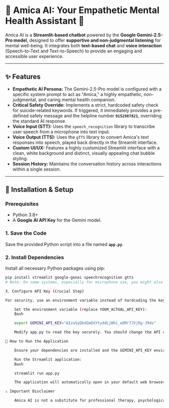 # 🧠 Amica AI: Your Empathetic Mental Health Assistant 💬

Amica AI is a **Streamlit-based chatbot** powered by the **Google Gemini-2.5-Pro model**, designed to offer **supportive and non-judgmental listening** for mental well-being. It integrates both **text-based chat** and **voice interaction** (Speech-to-Text and Text-to-Speech) to provide an engaging and accessible user experience.

---

## ✨ Features

* **Empathetic AI Persona:** The Gemini-2.5-Pro model is configured with a specific system prompt to act as "Amica," a highly empathetic, non-judgmental, and caring mental health companion.
* **Critical Safety Override:** Implements a strict, hardcoded safety check for suicide-related keywords. If triggered, it immediately provides a pre-defined safety message and the helpline number **`9152987821`**, overriding the standard AI response.
* **Voice Input (STT):** Uses the `speech_recognition` library to transcribe user speech from a microphone into text input.
* **Voice Output (TTS):** Uses the `gTTS` library to convert Amica's text responses into speech, played back directly in the Streamlit interface.
* **Custom UI/UX:** Features a highly customized Streamlit interface with a clean, white background and distinct, visually appealing chat bubble styling.
* **Session History:** Maintains the conversation history across interactions within a single session.

---

## 🚀 Installation & Setup

### Prerequisites

* Python 3.8+
* A **Google AI API Key** for the Gemini model.

### 1. Save the Code

Save the provided Python script into a file named **`app.py`**.

### 2. Install Dependencies

Install all necessary Python packages using pip:

```bash
pip install streamlit google-genai speechrecognition gtts
# Note: On some systems, especially for microphone use, you might also need to install PyAudio.

3. Configure API Key (Crucial Step)

For security, use an environment variable instead of hardcoding the key.

    Set the environment variable (replace YOUR_ACTUAL_API_KEY):
    Bash

    export GEMINI_API_KEY="AIzaSyDbdGmOXYtyddLjWhi_eOMr7JVjRg-J9ds"

    Modify app.py to read the key securely. You should change the API configuration block in your script to use os.environ.get() instead of a literal string.

🏃 How to Run the Application

    Ensure your dependencies are installed and the GEMINI_API_KEY environment variable is set in your terminal session.

    Run the Streamlit application:
    Bash

    streamlit run app.py

    The application will automatically open in your default web browser (usually at http://localhost:8501).

⚠️ Important Disclaimer

    Amica AI is not a substitute for professional therapy, psychological, or medical advice. It is an AI tool designed for supportive listening and informational purposes only. If you are experiencing a mental health crisis or suicidal thoughts, please contact a local emergency service or a professional helpline immediately.
